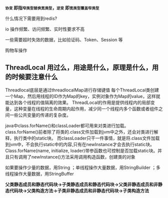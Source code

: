 **`协变` 即指`窄类型替换宽类型`，`逆变` 即`宽类型覆盖窄类型`**



什么情况下需要用到redis?

io 操作频繁、访问频繁、实时性要求不高

一些需要超时失效的数据，比如验证码、Token、Session 等

购物车操作





## ThreadLocal 用过么，用途是什么，原理是什么，用的时候要注意什么

Threadlocal底层是通过threadlocalMap进行存储键值 每个ThreadLocal类创建一个Map，然后用线程的ID作为Map的key，实例对象作为Map的value，这样就能达到各个线程的值隔离的效果。 ThreadLocal的作用是提供线程内的局部变量，这种变量在线程的生命周期内起作用，减少同一个线程内多个函数或者组件之间一些公共变量的传递的复杂度。





java中class.forName()和classLoader都可用来对类进行加载。
class.forName()前者除了将类的.class文件加载到jvm中之外，还会对类进行解释，执行类中的static块。
而classLoader只干一件事情，就是将.class文件加载到jvm中，不会执行static中的内容,只有在newInstance才会去执行static块。
Class.forName(name, initialize, loader)带参函数也可控制是否加载static块。并且只有调用了newInstance()方法采用调用构造函数，创建类的对象



如果要操作少量的数据，用String ；单线程操作大量数据，用StringBuilder ；多线程操作大量数据，用StringBuffer





**父类静态成员和静态代码块->子类静态成员和静态代码块->父类非静态成员和非静态代码块->父类构造方法->子类非静态成员和非静态代码块->子类构造方法**



